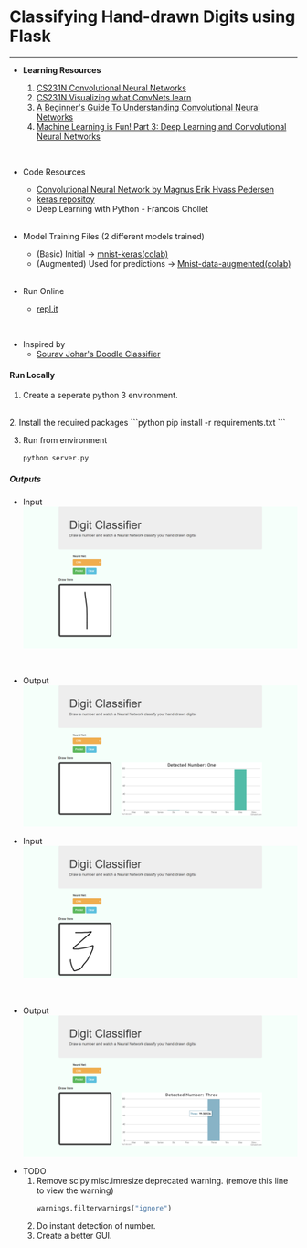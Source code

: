 # Classifying Hand-drawn Digits using Flask
---------

* <b>Learning Resources</b>
  
    1. [CS231N Convolutional Neural Networks](http://cs231n.github.io/convolutional-networks/)
    2. [CS231N Visualizing what ConvNets learn](http://cs231n.github.io/understanding-cnn/)
    3. [A  Beginner's Guide To Understanding Convolutional Neural Networks](https://adeshpande3.github.io/adeshpande3.github.io/A-Beginner's-Guide-To-Understanding-Convolutional-Neural-Networks/)
    4. [Machine Learning is Fun! Part 3: Deep Learning and Convolutional Neural Networks](https://medium.com/@ageitgey/machine-learning-is-fun-part-3-deep-learning-and-convolutional-neural-networks-f40359318721)  
<br>

* Code Resources
  * [Convolutional Neural Network by Magnus Erik Hvass Pedersen](https://nbviewer.jupyter.org/github/Hvass-Labs/TensorFlow-Tutorials/blob/master/02_Convolutional_Neural_Network.ipynb)
  * [keras repositoy](https://github.com/keras-team/keras/blob/master/examples/mnist_cnn.py)
  * Deep Learning with Python - Francois Chollet
  <br>

* Model Training Files (2 different models trained)
  * (Basic) Initial -> [mnist-keras(colab)](https://colab.research.google.com/drive/1kJBrQ-jHNb9LLnbFKJAjp-MqZuGzbgor#forceEdit=true&offline=true&sandboxMode=true)
  * (Augmented) Used for predictions -> [Mnist-data-augmented(colab)](https://colab.research.google.com/drive/1UJjljA9TBmA_YNhfxe4wn_CwfVFYgaUK#forceEdit=true&offline=true&sandboxMode=true) 
  <br>

* Run Online
    * [repl.it](https://repl.it/@VaibhavSingh4/Classifying-hand-written-images)
<br>

* Inspired by
  * [Sourav Johar's Doodle Classifier](https://github.com/SouravJohar/doodle-classifier)   


#### Run Locally

1. Create a seperate python 3 environment.
<br>
2. Install the required packages
    ```python
    pip install -r requirements.txt
    ```

3. Run from environment
    ```python
    python server.py
    ```
##### Outputs
- Input
    ![1 input](./outputs/1.png)
<br>

- Output
    ![1 Out](./outputs/1out.png)

- Input
    ![3 input](./outputs/3.png)
<br>

- Output
    ![3 Out](./outputs/3out.png)


* TODO
    1. Remove scipy.misc.imresize deprecated warning.
        (remove this line to view the warning)
        ```python
        warnings.filterwarnings("ignore")
        ```
    2. Do instant detection of number.
    3. Create a better GUI.


